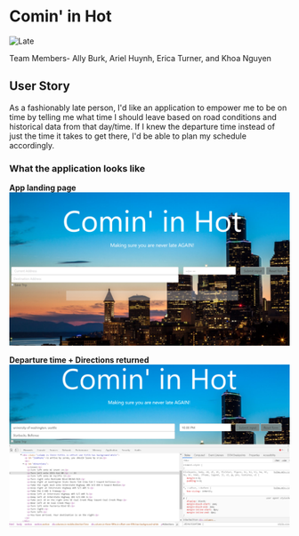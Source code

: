 # Comin' in Hot

![Late](https://media.giphy.com/media/99S1Zo5Z0gByg/giphy.gif)

Team Members- Ally Burk, Ariel Huynh, Erica Turner, and Khoa Nguyen


## User Story
As a fashionably late person, I'd like an application to empower me to be on time by telling me what time I should leave based on road conditions and historical data from that day/time.
If I knew the departure time instead of just the time it takes to get there, I'd be able to plan my schedule accordingly. 




### What the application looks like

**App landing page**
![landing](/assets/img1.PNG)



**Departure time + Directions returned** 
![success](/assets/img2.PNG)

